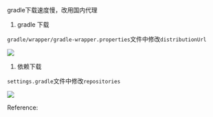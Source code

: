 
gradle下载速度慢，改用国内代理

1.  gradle 下载

`gradle/wrapper/gradle-wrapper.properties`文件中修改`distributionUrl`

![](https://gitee.com/wangzhaode/asset/raw/main-md2zhihu-asset@main-md2zhihu-asset/gradle-download/shelldistributionUrl=httpsservic-7dbe1c1a3189b61c.jpg)

1.  依赖下载

`settings.gradle`文件中修改`repositories`

![](https://gitee.com/wangzhaode/asset/raw/main-md2zhihu-asset@main-md2zhihu-asset/gradle-download/shellpluginManagementrepositorie-4a3e46792dd99f69.jpg)



Reference:


